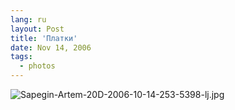 ```yaml
---
lang: ru
layout: Post
title: 'Платки'
date: Nov 14, 2006
tags:
  - photos
---
```


![Sapegin-Artem-20D-2006-10-14-253-5398-lj.jpg](upload://Sapegin-Artem-20D-2006-10-14-253-5398-lj.jpg)
